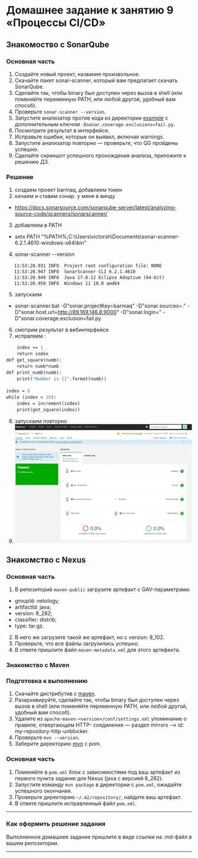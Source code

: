# Домашнее задание к занятию 9 «Процессы CI/CD»


## Знакомоство с SonarQube

### Основная часть

1. Создайте новый проект, название произвольное.
2. Скачайте пакет sonar-scanner, который вам предлагает скачать SonarQube.
3. Сделайте так, чтобы binary был доступен через вызов в shell (или поменяйте переменную PATH, или любой другой, удобный вам способ).
4. Проверьте `sonar-scanner --version`.
5. Запустите анализатор против кода из директории [example](./example) с дополнительным ключом `-Dsonar.coverage.exclusions=fail.py`.
6. Посмотрите результат в интерфейсе.
7. Исправьте ошибки, которые он выявил, включая warnings.
8. Запустите анализатор повторно — проверьте, что QG пройдены успешно.
9. Сделайте скриншот успешного прохождения анализа, приложите к решению ДЗ.

### Решение
1. создаем проект barmaq, добавляем токен
2. качаем и ставим сонар. у меня в винду
*   https://docs.sonarsource.com/sonarqube-server/latest/analyzing-source-code/scanners/sonarscanner/
3. добавляем в PATH
*   setx PATH "%PATH%;C:\Users\victorsh\Documents\sonar-scanner-6.2.1.4610-windows-x64\bin"
4. sonar-scanner --version  
```   11:53:20.928 INFO  Scanner configuration file: C:\Users\victorsh\Documents\sonar-scanner-6.2.1.4610-windows-x64\bin\..\conf\sonar-scanner.properties
   11:53:20.931 INFO  Project root configuration file: NONE
   11:53:20.947 INFO  SonarScanner CLI 6.2.1.4610
   11:53:20.949 INFO  Java 17.0.12 Eclipse Adoptium (64-bit)
   11:53:20.950 INFO  Windows 11 10.0 amd64
```
5. запускаем
*   sonar-scanner.bat -D"sonar.projectKey=barmaq" -D"sonar.sources=." -D"sonar.host.url=http://89.169.146.8:9000" -D"sonar.login=<token>" -D"sonar.coverage.exclusion=fail.py
6. смотрим результат в вебинтерфейсе
7. испрвляем :

```def increment(index=0):
    index += 1
    return index
def get_square(numb):
    return numb*numb
def print_numb(numb):
    print("Number is {}".format(numb))

index = 0
while (index < 10):
    index = increment(index)
    print(get_square(index))
```
8. запускаем повторно
9.
    ![результат](./sonar_test.png)
  
    
## Знакомство с Nexus

### Основная часть

1. В репозиторий `maven-public` загрузите артефакт с GAV-параметрами:

 *    groupId: netology;
 *    artifactId: java;
 *    version: 8_282;
 *    classifier: distrib;
 *    type: tar.gz.
   
2. В него же загрузите такой же артефакт, но с version: 8_102.
3. Проверьте, что все файлы загрузились успешно.
4. В ответе пришлите файл `maven-metadata.xml` для этого артефекта.

### Знакомство с Maven

### Подготовка к выполнению

1. Скачайте дистрибутив с [maven](https://maven.apache.org/download.cgi).
2. Разархивируйте, сделайте так, чтобы binary был доступен через вызов в shell (или поменяйте переменную PATH, или любой другой, удобный вам способ).
3. Удалите из `apache-maven-<version>/conf/settings.xml` упоминание о правиле, отвергающем HTTP- соединение — раздел mirrors —> id: my-repository-http-unblocker.
4. Проверьте `mvn --version`.
5. Заберите директорию [mvn](./mvn) с pom.

### Основная часть

1. Поменяйте в `pom.xml` блок с зависимостями под ваш артефакт из первого пункта задания для Nexus (java с версией 8_282).
2. Запустите команду `mvn package` в директории с `pom.xml`, ожидайте успешного окончания.
3. Проверьте директорию `~/.m2/repository/`, найдите ваш артефакт.
4. В ответе пришлите исправленный файл `pom.xml`.

---

### Как оформить решение задания

Выполненное домашнее задание пришлите в виде ссылки на .md-файл в вашем репозитории.

---
